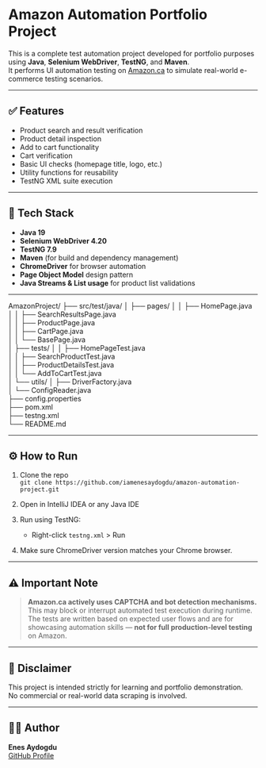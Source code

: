 # Amazon Automation Portfolio Project

This is a complete test automation project developed for portfolio purposes using **Java**, **Selenium WebDriver**, **TestNG**, and **Maven**.  
It performs UI automation testing on [Amazon.ca](https://www.amazon.ca) to simulate real-world e-commerce testing scenarios.

---

## ✅ Features

- Product search and result verification
- Product detail inspection
- Add to cart functionality
- Cart verification
- Basic UI checks (homepage title, logo, etc.)
- Utility functions for reusability
- TestNG XML suite execution

---

## 🧪 Tech Stack

- **Java 19**
- **Selenium WebDriver 4.20**
- **TestNG 7.9**
- **Maven** (for build and dependency management)
- **ChromeDriver** for browser automation
- **Page Object Model** design pattern
- **Java Streams & List usage** for product list validations

---

AmazonProject/
├── src/test/java/
│   ├── pages/
│   │   ├── HomePage.java  
│   │   ├── SearchResultsPage.java  
│   │   ├── ProductPage.java  
│   │   ├── CartPage.java  
│   │   └── BasePage.java  
│   ├── tests/
│   │   ├── HomePageTest.java  
│   │   ├── SearchProductTest.java  
│   │   ├── ProductDetailsTest.java  
│   │   └── AddToCartTest.java  
│   └── utils/
│       ├── DriverFactory.java  
│       └── ConfigReader.java  
├── config.properties  
├── pom.xml  
├── testng.xml  
└── README.md


---

## ⚙️ How to Run

1. Clone the repo  
   `git clone https://github.com/iamenesaydogdu/amazon-automation-project.git`

2. Open in IntelliJ IDEA or any Java IDE

3. Run using TestNG:  
   - Right-click `testng.xml` > Run

4. Make sure ChromeDriver version matches your Chrome browser.

---

## ⚠️ Important Note

> **Amazon.ca actively uses CAPTCHA and bot detection mechanisms.**  
> This may block or interrupt automated test execution during runtime.  
> The tests are written based on expected user flows and are for showcasing automation skills — **not for full production-level testing** on Amazon.

---

## 📌 Disclaimer

This project is intended strictly for learning and portfolio demonstration.  
No commercial or real-world data scraping is involved.

---

## 🧑‍💻 Author

**Enes Aydogdu**  
[GitHub Profile](https://github.com/iamenesaydogdu)
